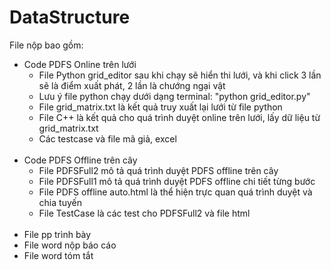 # DataStructure
File nộp bao gồm:<br>
- Code PDFS Online trên lưới<br>
    - File Python grid_editor sau khi chạy sẽ hiển thi lưới, và khi click 3 lần sẽ là điểm xuất phát, 2 lần là chướng ngại vật<br>
    - Lưu ý file python chạy dưới dạng terminal: "python grid_editor.py"
    - File grid_matrix.txt là kết quả truy xuất lại lưới từ file python<br>
    - File C++ là kết quả cho quá trình duyệt online trên lưới, lấy dữ liệu  từ grid_matrix.txt<br>
    - Các testcase và file mã giả, excel<br>
    <br>
- Code PDFS Offline trên cây<br>
    - File PDFSFull2 mô tả quá trình duyệt PDFS offline trên cây<br>
    - File PDFSFull1 mô tả quá trình duyệt PDFS offline chi tiết từng bước<br>
    - File PDFS offline auto.html là thể hiện trực quan quá trình duyệt và chia tuyến<br>
    - File TestCase là các test cho PDFSFull2 và file html<br>
   <br>
- File pp trình bày<br>
- File word nộp báo cáo<br>
- File word tóm tắt<br>
     

    
    
